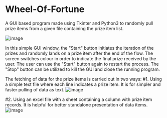 # Wheel-Of-Fortune
A GUI based program made using Tkinter and Python3 to randomly pull prize items from a given file containing the prize item list.

![image](https://user-images.githubusercontent.com/69592060/194707080-0463d794-c8e2-4fda-9b4f-632e3351f0ab.png)

In this simple GUI window, the "Start" button initiates the iteration of the prizes and randomly lands on a prize item after the end of the flow. The screen switches colour in order to indicate the final prize received by the user. The user can use the "Start" button again to restart the process.
The "Stop" button can be utilized to kill the GUI and close the running program.

The fetching of data for the prize items is carried out in two ways:
  #1. Using a simple text file where each line indicates a prize item. It is for simpler and faster pulling of data as text.
  ![image](https://user-images.githubusercontent.com/69592060/194707348-264901b5-71ff-4ef9-bd58-5f645ccedc93.png)

  #2. Using an excel file with a sheet containing a column with prize item records. It is helpful for better standalone presentation of data items.
  ![image](https://user-images.githubusercontent.com/69592060/194707368-9ce99bc1-18c8-4897-b676-0e25b0a1ffdc.png)

